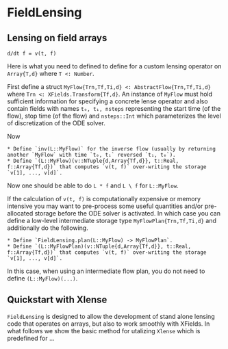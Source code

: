 # FieldLensing

## Lensing on field arrays

```
d/dt f = v(t, f)
```

Here is what you need to defined to define for a custom lensing operator on `Array{T,d}` where `T <: Number`. 

First define a struct `MyFlow{Trn,Tf,Ti,d} <: AbstractFlow{Trn,Tf,Ti,d}` where `Trn <: XFields.Transform{Tf,d}`. 
An instance of `MyFlow` must hold sufficient information for specifying a concrete lense operator and also contain fields with names `t₀, t₁, nsteps` representing the start time (of the flow), stop time (of the flow) and `nsteps::Int` which parameterizes the level of discretization of the ODE solver. 

Now 

	* Define `inv(L::MyFlow)` for the inverse flow (usually by returning another `MyFlow` with time `t₀, t₁` reversed `t₁, t₀`).
	* Define `(L::MyFlow)(v::NTuple{d,Array{Tf,d}}, t::Real, f::Array{Tf,d})` that computes `v(t, f)` over-writing the storage `v[1], ..., v[d]`.

Now one should be able to do `L * f` and `L \ f` for `L::MyFlow`. 


If the calculation of `v(t, f)` is computationally expensive or memory intensive you may want to pre-process some useful quantities and/or pre-allocated storage before the ODE solver is activated. In which case you can define a low-level intermediate storage type `MyFlowPlan{Trn,Tf,Ti,d}` and additionally do the following.

	* Define `FieldLensing.plan(L::MyFlow) -> MyFlowPlan`.
	* Define `(L::MyFlowPlan)(v::NTuple{d,Array{Tf,d}}, t::Real, f::Array{Tf,d})` that computes `v(t, f)` over-writing the storage `v[1], ..., v[d]`.  

In this case, when using an intermediate flow plan, you do not need to define `(L::MyFlow)(...)`. 


## Quickstart with Xlense

`FieldLensing` is designed to allow the development of stand alone lensing code that operates on arrays, but also to work smoothly with XFields. In what follows we show the basic method for utalizing `Xlense` which is predefined for  ... 